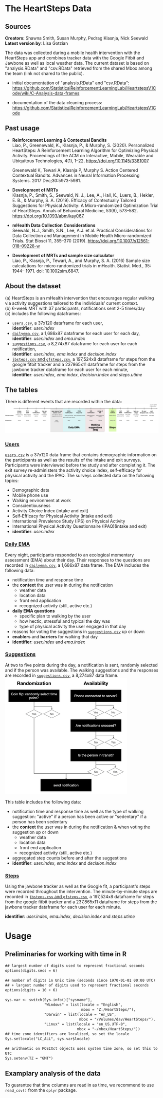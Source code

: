 # The HeartSteps Data

## Sources
**Creators**: Shawna Smith, Susan Murphy, Pedrag Klasnja, Nick Seewald  
**Latest version by**: Lisa Gotzian

The data was collected during a mobile health intervention with the HeartSteps app and combines tracker data with the Google Fitbit and Jawbone as well as local weather data.
The current dataset is based on "analysis.RData" and "csv.RData" retrieved from the shared Mbox among the team (link not shared to the public).

* initial documentation of "analysis.RData" and "csv.RData": https://github.com/StatisticalReinforcementLearningLab/HeartstepsV1Code/wiki/C-Analysis-data-frames

* documentation of the data cleaning process: https://github.com/StatisticalReinforcementLearningLab/HeartstepsV1Code

## Past usage
* **Reinforcement Learning & Contextual Bandits**  
  Liao, P., Greenewald, K., Klasnja, P., & Murphy, S. (2020). Personalized HeartSteps: A Reinforcement Learning Algorithm for Optimizing Physical Activity. Proceedings of the ACM on Interactive, Mobile, Wearable and Ubiquitous Technologies, 4(1), 1–22. https://doi.org/10.1145/3381007

  Greenewald K, Tewari A, Klasnja P, Murphy S. Action Centered Contextual Bandits. Advances in Neural Information Processing Systems. 2017 Dec;30:5973-5981.

* **Development of MRTs**  
  Klasnja, P., Smith, S., Seewald, N. J., Lee, A., Hall, K., Luers, B., Hekler, E. B., & Murphy, S. A. (2019). Efficacy of Contextually Tailored Suggestions for Physical Activity: A Micro-randomized Optimization Trial of HeartSteps. Annals of Behavioral Medicine, 53(6), 573–582. https://doi.org/10.1093/abm/kay067

* **mHealth Data Collection Considerations**  
  Seewald, N.J., Smith, S.N., Lee, A.J. et al. Practical Considerations for Data Collection and Management in Mobile Health Micro-randomized Trials. Stat Biosci 11, 355–370 (2019). https://doi.org/10.1007/s12561-018-09228-w

* **Development of MRTs and sample size calculator**  
  Liao, P., Klasnja, P., Tewari, A., and Murphy, S. A. (2016) Sample size calculations for micro‐randomized trials in mHealth. Statist. Med., 35: 1944– 1971. doi: 10.1002sim.6847.



## About the dataset
(a) HeartSteps is an mHealth intervention that encourages regular walking via activity suggestions tailored to the individuals’ current context.  
(b) 6-week MRT with 37 participants, notifications sent 2-5 times/day  
(c) includes the following dataframes:
* [`users.csv`](https://github.com/LisaGotzian/HeartSteps/wiki/1.-users.csv), a 37x120 dataframe for each user,  
  **identifier**: *user.index*
* [`dailyema.csv`](https://github.com/LisaGotzian/HeartSteps/wiki/2.-dailyema.csv), a 1,686x87 dataframe for each user for each day,  
  **identifier**: *user.index* and *ema.index*
* [`suggestions.csv`](https://github.com/LisaGotzian/HeartSteps/wiki/3.-suggestions.csv), a 8,274x87 dataframe for each user for each notification,  
  **identifier**: *user.index*, *ema.index* and *decision.index*
* [`jbsteps.csv` and `gfsteps.csv`](https://github.com/LisaGotzian/HeartSteps/wiki/4.-steps.csv), a 197,524x8 dataframe for steps from the google fitbit tracker and a 237865x11 dataframe for steps from the  jawbone tracker dataframe for each user for each minute,  
  **identifier**: *user.index*, *ema.index*, *decision.index* and *steps.utime*


## The tables
There is different events that are recorded within the data:
![plot](HeartStepsTimePoints.png)

### [Users](https://github.com/LisaGotzian/HeartSteps/wiki/1.-users.csv)
[`users.csv`](https://github.com/LisaGotzian/HeartSteps/wiki/1.-users.csv) is a 37x120 data frame that contains demographic information on the participants as well as the results of the intake and exit surveys. Participants were interviewed before the study and after completing it. The exit survey re-administers the activity choice index, self-efficacy for physical activity and the IPAQ. The surveys collected data on the following topics:
* Demographic data
* Mobile phone use
* Walking environment at work
* Conscientiousness
* Activity Choice Index (intake and exit)
* Self-Efficacy for Physical Activity (intake and exit)
* International Prevalence Study (IPS) on Physical Activity
* International Physical Activity Questionnaire (IPAQ)(intake and exit)
* **identifier**: *user.index*


### [Daily EMA](https://github.com/LisaGotzian/HeartSteps/wiki/2.-dailyema.csv)
Every night, participants responded to an ecological momentary assessment (EMA) about their day. Their responses to the questions are recorded in [`dailyema.csv`](https://github.com/LisaGotzian/HeartSteps/wiki/2.-dailyema.csv), a 1,686x87 data frame. The EMA includes the following data:
* notification time and response time
* the **context** the user was in during the notification
  * weather data
  * location data
  * front end application
  * recognized activity (still, active etc.)
* **daily EMA questions**
  * specific plan to walking by the user
  * how hectic, stressful and typical the day was
  * type of physical activity the user engaged in that day
* reasons for voting the suggestions in [`suggestions.csv`](https://github.com/LisaGotzian/HeartSteps/wiki/3.-suggestions.csv) up or down
* **enablers** and **barriers** for walking that day
* **identifier**: *user.index* and *ema.index*

### [Suggestions](https://github.com/LisaGotzian/HeartSteps/wiki/3.-suggestions.csv)
At two to five points during the day, a notification is sent, randomly selected and if the person was available. The walking suggestions and the responses are recorded in [`suggestions.csv`](https://github.com/LisaGotzian/HeartSteps/wiki/3.-suggestions.csv), a 8,274x87 data frame.  
<img src="notificationflowchart.png" alt="plot" width="400" >

This table includes the following data:
* notification time and response time as well as the type of walking suggestion: "active" if a person has been active or "sedentary" if a person has been sedentary 
* the **context** the user was in during the notification & when voting the suggestion up or down
  * weather data
  * location data
  * front end application
  * recognized activity (still, active etc.)
* aggregated step counts before and after the suggestions
* **identifier**: *user.index*, *ema.index* and *decision.index*

### [Steps](https://github.com/LisaGotzian/HeartSteps/wiki/4.-steps.csv)
Using the jawbone tracker as well as the Google fit, a participant's steps were recorded throughout the intervention. The minute-by-minute steps are recorded in [`jbsteps.csv` and `gfsteps.csv`](https://github.com/LisaGotzian/HeartSteps/wiki/4.-steps.csv), a 197,524x8 dataframe for steps from the google fitbit tracker and a 237,865x11 dataframe for steps from the  jawbone tracker dataframe for each user for each minute.

**identifier**: *user.index*, *ema.index*, *decision.index* and *steps.utime*

# Usage
## Preliminaries for working with time in R

```
## largest number of digits used to represent fractional seconds
options(digits.secs = 6)

## number of digits in Unix time (seconds since 1970-01-01 00:00 UTC)
## + largest number of digits used to represent fractional seconds
options(digits = 10 + 6)

sys.var <- switch(Sys.info()["sysname"],
                  "Windows" = list(locale = "English",
                                   mbox = "Z:/HeartSteps/"),
                  "Darwin" = list(locale = "en_US",
                                  mbox = "/Volumes/dav/HeartSteps/"),
                  "Linux" = list(locale = "en_US.UTF-8",
                                 mbox = "~/mbox/HeartSteps/"))
## time zone identifiers are localized, so set the locale
Sys.setlocale("LC_ALL", sys.var$locale)

## arithmetic on POSIXct objects uses system time zone, so set this to UTC
Sys.setenv(TZ = "GMT")
```

## Examplary analysis of the data
To guarantee that time columns are read in as time, we recommend to use `read_csv()` from the `dplyr` package.

